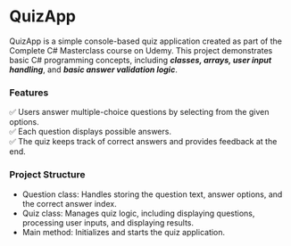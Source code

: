 # QuizApp
QuizApp is a simple console-based quiz application created as part of the Complete C# Masterclass course on Udemy. 
This project demonstrates basic C# programming concepts, including ***classes, arrays, user input handling***, and ***basic answer validation logic***.

### Features
:white_check_mark: Users answer multiple-choice questions by selecting from the given options.    
:white_check_mark: Each question displays possible answers.    
:white_check_mark: The quiz keeps track of correct answers and provides feedback at the end.    

### Project Structure
- Question class: Handles storing the question text, answer options, and the correct answer index.
- Quiz class: Manages quiz logic, including displaying questions, processing user inputs, and displaying results.
- Main method: Initializes and starts the quiz application.

